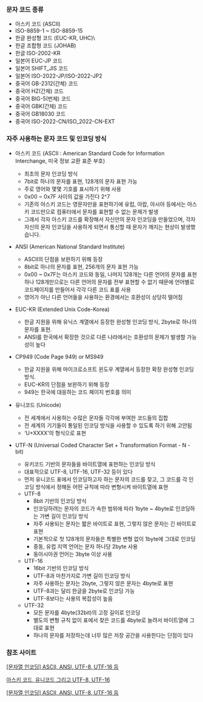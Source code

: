 
### 문자 코드 종류

- 아스키 코드 (ASCII)
- ISO-8859-1 ~ ISO-8859-15
- 한글 완성형 코드 (EUC-KR, UHC)\
- 한글 조합형 코드 (JOHAB)
- 한글 ISO-2002-KR
- 일본어 EUC-JP 코드
- 일본어 SHIFT_JIS 코드
- 일본어 ISO-2022-JP/ISO-2022-JP2
- 중국어 GB-2312(간체) 코드
- 중국어 HZ(간체) 코드
- 중국어 BIG-5(번체) 코드
- 중국어 GBK(간체) 코드
- 중국어 GB18030 코드
- 중국어 ISO-2022-CN/ISO_2022-CN-EXT

### 자주 사용하는 문자 코드 및 인코딩 방식

- 아스키 코드
(ASCII : American Standard Code for Information Interchange, 미국 정보 교환 표준 부호)
    - 최초의 문자 인코딩 방식
    - 7bit로 하나의 문자를 표현, 128개의 문자 표현 가능
    - 주로 영어와 몇몇 기호를 표시하기 위해 사용
    - 0x00 ~ 0x7F 사이의 값을 가진다 2^7
    - 기존의 아스키 코드는 영문자만을 표현하기에 유럽, 아랍, 아시아 등에서는 아스키 코드만으로 컴퓨터에서 문자를 표현할 수 없는 문제가 발생
    - 그래서 각자 아스키 코드를 확장해서 자신만의 문자 인코딩을 만들었으며, 각자 자신의 문자 인코딩을 사용하게 되면서 통신할 때 문자가 깨지는 현상이 발생했습니다.
    
- ANSI (American National Standard Institute)
    - ASCII의 단점을 보완하기 위해 등장
    - 8bit로 하나의 문자를 표현, 256개의 문자 표현 가능
    - 0x00 ~ 0x7F는 아스키 코드와 동일, 나머지 128개는 다른 언어의 문자를 표현하나 128개만으로는 다른 언어의 문자를 전부 표현할 수 없기 때문에 언어별로 코드페이지를 만들어서 각각 다른 코드 표를 사용
    - 영어가 아닌 다른 언어들을 사용하는 환경에서는 호환성이 상당히 떨어짐
    
- EUC-KR (Extended Unix Code-Korea)
    - 한글 지원을 위해 유닉스 계열에서 등장한 완성형 인코딩 방식, 2byte로 하나의 문자를 표현.
    - ANSI를 한국에서 확장한 것으로 다른 나라에서는 호환성의 문제가 발생할 가능성이 높다
    
- CP949 (Code Page 949) or MS949
    - 한글 지원을 위해 마이크로소프트 윈도우 계열에서 등장한 확장 완성형 인코딩 방식.
    - EUC-KR의 단점을 보완하기 위해 등장
    - 949는 한국에 대응하는 코드 페이지 번호를 의미
    
- 유니코드 (Unicode)
    - 전 세계에서 사용하는 수많은 문자들 각각에 부여한 코드들의 집합
    - 전 세계의 기기들이 통일된 인코딩 방식을 사용할 수 있도록 하기 위해 고안됨
    - ‘U+XXXX’의 형식으로 표현
    
- UTF-N (Universal Coded Character Set + Transformation Format - N -bit)
    - 유키코드 기반의 문자들을 바이트열에 표현하는 인코딩 방식
    - 대표적으로 UTF-8, UTF-16, UTF-32 등이 있다
    - 먼저 유니코드 표에서 인코딩하고자 하는 문자의 코드를 찾고, 그 코드를 각 인코딩 방식에서 정해둔 어떤 규칙에 따라 변형시켜 바이트열에 표현
    - UTF-8
        - 8bit 기반의 인코딩 방식
        - 인코딩하려는 문자의 코드가 속한 범위에 따라 1byte ~ 4byte로 인코딩하는 가변 길이 인코딩 방식
        - 자주 사용되는 문자는 짧은 바이트로 표현, 그렇지 않은 문자는 긴 바이트로 표현
        - 기본적으로 첫 128개의 문자들은 특별한 변형 없이 1byte에 그대로 인코딩
        - 중동, 유럽 지역 언어는 문자 하나당 2byte 사용
        - 동아시아권 언어는 3byte 이상 사용
    - UTF-16
        - 16bit 기반의 인코딩 방식
        - UTF-8과 마찬가지로 가변 길이 인코딩 방식
        - 자주 사용하는 문자는 2byte, 그렇지 않은 문자는 4byte로 표현
        - UTF-8과는 달리 한글을 2byte로 인코딩 가능
        - UTF-8보다는 사용의 복잡성이 높음
    - UTF-32
        - 모든 문자를 4byte(32bit)의 고정 길이로 인코딩
        - 별도의 변형 규칙 없이 표에서 찾은 코드를 4byte로 늘려서 바이트열에 그대로 표현
        - 하나의 문자를 저장하는데 너무 많은 저장 공간을 사용한다는 단점이 있다
    

### 참조 사이트

[[문자열 인코딩] ASCII, ANSI, UTF-8, UTF-16 등](https://it-eldorado.tistory.com/61)

[아스키 코드, 유니코드 그리고 UTF-8, UTF-16](https://dingue.tistory.com/16)

[[문자열 인코딩] ASCII, ANSI, UTF-8, UTF-16 등](https://it-eldorado.tistory.com/61)
